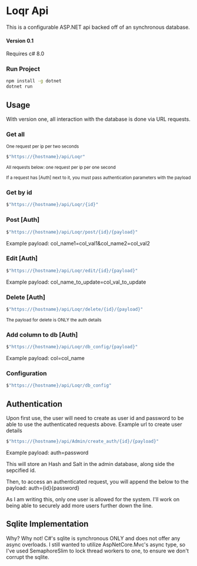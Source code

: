 ﻿# Loqr Api
This is a configurable ASP.NET api backed off of an synchronous database.

#### Version 0.1

Requires c# 8.0

### Run Project
```bash
npm install -g dotnet
dotnet run
```

## Usage
With version one, all interaction with the database is done via URL requests.

### Get all
<sub>One request per ip per two seconds</sub>
```c#
$"https://{hostname}/api/Loqr"
```

<sub>All requests below: one request per ip per one second</sub>

<sub>If a request has [Auth] next to it, you must pass authentication parameters with the payload</sub>
### Get by id
```c#
$"https://{hostname}/api/Loqr/{id}"
```

### Post [Auth]
```c#
$"https://{hostname}/api/Loqr/post/{id}/{payload}"
```
Example payload: col_name1=col_val1&col_name2=col_val2

### Edit [Auth]
```c#
$"https://{hostname}/api/Loqr/edit/{id}/{payload}"
```
Example payload: col_name_to_update=col_val_to_update

### Delete [Auth]
```c#
$"https://{hostname}/api/Loqr/delete/{id}/{payload}"
```
<sub>The payload for delete is ONLY the auth details</sub>

### Add column to db [Auth]
```c#
$"https://{hostname}/api/Loqr/db_config/{payload}"
```
Example payload: col=col_name

### Configuration
```c#
$"https://{hostname}/api/Loqr/db_config"
```

## Authentication
Upon first use, the user will need to create as user id and password to be able to use the authenticated requests above.
Example url to create user details
```c#
$"https://{hostname}/api/Admin/create_auth/{id}/{payload}"
```
Example payload: auth=password

This will store an Hash and Salt in the admin database, along side the sepcified id.

Then, to access an authenticated request, you will append the below to the payload:
auth={id}{password}

As I am writing this, only one user is allowed for the system. I'll work on being able to securely add more users further down the line.

## Sqlite Implementation
Why? Why not!
C#'s sqlite is synchronous ONLY and does not offer any async overloads.
I still wanted to utilize AspNetCore.Mvc's async type, so I've used SemaphoreSlim to lock thread workers
to one, to ensure we don't corrupt the sqlite.

